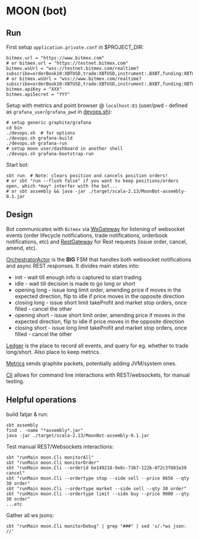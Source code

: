 MOON (bot)
==========

Run
---

First setup `application.private.conf` in $PROJECT_DIR:
```
bitmex.url = "https://www.bitmex.com"
# or bitmex.url = "https://testnet.bitmex.com"
bitmex.wsUrl = "wss://testnet.bitmex.com/realtime?subscribe=orderBook10:XBTUSD,trade:XBTUSD,instrument:.BXBT,funding:XBTUSD"
# or bitmex.wsUrl = "wss://www.bitmex.com/realtime?subscribe=orderBook10:XBTUSD,trade:XBTUSD,instrument:.BXBT,funding:XBTUSD"
bitmex.apiKey = "XXX"
bitmex.apiSecret = "YYY"
```

Setup with metrics and point browser @ `localhost:81` (user/pwd - defined as `grafana_user`/`grafana_pwd` in [devops.sh](bin/devops.sh)):
```
# setup generic graphite/grafana
cd bin
./devops.sh  # for options
./devops.sh grafana-build
./devops.sh grafana-run
# setup moon user/dashboard in another shell
./devops.sh grafana-bootstrap-run
```

Start bot:
```
sbt run  # Note: clears position and cancels position orders!
# or sbt "run --flush false" if you want to keep positions/orders open, which *may* interfer with the bot...
# or sbt assembly && java -jar ./target/scala-2.13/MoonBot-assembly-0.1.jar
```


Design
------
Bot communicates with `Bitmex` via [WsGateway](src/main/scala/moon/WsGateway.scala) for listening of websocket events (order lifecycle notifications, trade notifications, orderbook notifications, etc)
and [RestGateway](src/main/scala/moon/RestGateway.scala) for Rest requests (issue order, cancel, amend, etc). 

[OrchestratorActor](src/main/scala/moon/OrchestratorActor.scala) is the **BIG** FSM that handles both websocket notifications and async REST responses. It divides main states into:
- init - wait till enough info is captured to start trading
- idle - wait till decision is made to go long or short
- opening long - issue long limit order, amending price if moves in the expected direction, flip to idle if price moves in the opposite direction
- closing long - issue short limit takeProfit and market stop orders, once filled - cancel the other
- opening short - issue short limit order, amending price if moves in the expected direction, flip to idle if price moves in the opposite direction
- closing short - issue long limit takeProfit and market stop orders, once filled - cancel the other

[Ledger](src/main/scala/moon/Ledger.scala) is the place to record all events, and query for eg. whether to trade long/short. Also place to keep metrics.

[Metrics](src/main/scala/moon/Metrics.scala) sends graphite packets, potentially adding JVM/system ones.

[Cli](src/main/scala/moon/Cli.scala) allows for command line interactions with REST/websockets, for manual testing.


Helpful operations
------------------

build fatjar & run:
```
sbt assembly
find . -name "*assembly*.jar"
java -jar ./target/scala-2.13/MoonBot-assembly-0.1.jar
```

Test manual REST/Websockets interactions:
```
sbt "runMain moon.Cli monitorAll"
sbt "runMain moon.Cli monitorOrder"
sbt "runMain moon.Cli --orderid be149218-9e8c-7367-122b-072c3f883a39 cancel"
sbt "runMain moon.Cli --ordertype stop --side sell --price 8656 --qty 30 order"
sbt "runMain moon.Cli --ordertype market --side sell --qty 30 order"
sbt "runMain moon.Cli --ordertype limit --side buy --price 9000 --qty 30 order"
...etc
```

Gather all ws jsons:
```
sbt "runMain moon.Cli monitorDebug" | grep "###" | sed 's/.*ws json: //'
```
